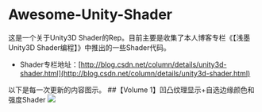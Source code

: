 # Awesome-Unity-Shader
这是一个关于Unity3D Shader的Rep。目前主要是收集了本人博客专栏《【浅墨Unity3D Shader编程】》中推出的一些Shader代码。
* Shader专栏地址：[http://blog.csdn.net/column/details/unity3d-shader.html](http://blog.csdn.net/column/details/unity3d-shader.html)

以下是每一次更新的内容图示。
##【Volume 1】凹凸纹理显示+自选边缘颜色和强度Shader
![](http://img.blog.csdn.net/20141103021350640?watermark/2/text/aHR0cDovL2Jsb2cuY3Nkbi5uZXQvcG9lbV9xaWFubW8=/font/5a6L5L2T/fontsize/400/fill/I0JBQkFCMA==/dissolve/70/gravity/SouthEast)  
